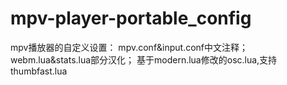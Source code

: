# mpv-player-portable_config
mpv播放器的自定义设置：
mpv.conf&input.conf中文注释；
webm.lua&stats.lua部分汉化；
基于modern.lua修改的osc.lua,支持thumbfast.lua
